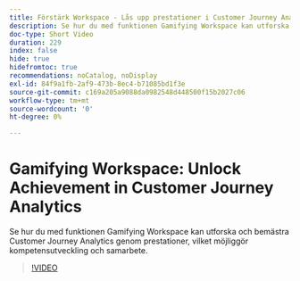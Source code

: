 ```yaml
---
title: Förstärk Workspace - Lås upp prestationer i Customer Journey Analytics
description: Se hur du med funktionen Gamifying Workspace kan utforska och bemästra Customer Journey Analytics genom prestationer, vilket möjliggör kompetensutveckling och samarbete.
doc-type: Short Video
duration: 229
index: false
hide: true
hidefromtoc: true
recommendations: noCatalog, noDisplay
exl-id: 84f9a1fb-2af9-473b-8ec4-b71085bd1f3e
source-git-commit: c169a205a9088da0982548d448500f15b2027c06
workflow-type: tm+mt
source-wordcount: '0'
ht-degree: 0%

---
```


# Gamifying Workspace: Unlock Achievement in Customer Journey Analytics

Se hur du med funktionen Gamifying Workspace kan utforska och bemästra Customer Journey Analytics genom prestationer, vilket möjliggör kompetensutveckling och samarbete.

<!-- 72_S102_3442449_228_gamifying-workspace-unlock-achievements-in-customer-journey-analytics -->
>[!VIDEO](https://video.tv.adobe.com/v/3460202/?learn=on&enablevpops=true&captions=swe)
